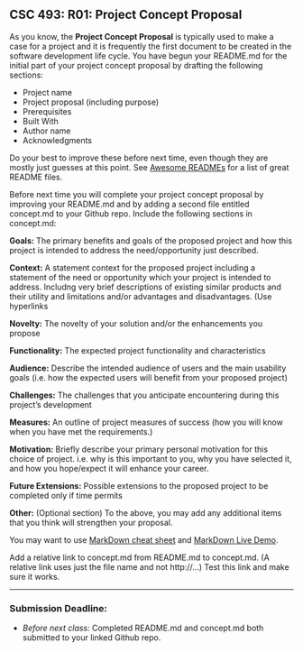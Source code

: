 ## CSC 493: R01: Project Concept Proposal

As you know, the **Project Concept Proposal** is typically used to make a case for a project and it is frequently the first document to be created in the software development life cycle. You have begun your README.md for the initial part of your project concept proposal by drafting the following sections:
- Project name
- Project proposal (including purpose)
- Prerequisites
- Built With
- Author name
- Acknowledgments

Do your best to improve these before next time, even though they are mostly just guesses at this point. See [Awesome READMEs](https://github.com/matiassingers/awesome-readme) for a list of great README files.

Before next time you will complete your project concept proposal by improving your README.md and by adding a second file entitled concept.md to your Github repo. Include the following sections in concept.md:

**Goals:** The primary benefits and goals of the proposed project and how this project is intended to address the need/opportunity just described.

**Context:** A statement context for the proposed project including a statement of the need or opportunity which your project is intended to address. Includng very brief descriptions of existing similar products and their utility and limitations and/or advantages and disadvantages. (Use hyperlinks

**Novelty:** The novelty of your solution and/or the enhancements you propose

**Functionality:** The expected project functionality and characteristics

**Audience:** Describe the intended audience of users and the main usability goals (i.e. how the expected users will benefit from your proposed project)

**Challenges:** The challenges that you anticipate encountering during this project’s development

**Measures:** An outline of project measures of success (how you will know when you have met the requirements.)

**Motivation:** Briefly describe your primary personal motivation for this choice of project. i.e. why is this important to you, why you have selected it, and how you hope/expect it will enhance your career.

**Future Extensions:** Possible extensions to the proposed project to be completed only if time permits

**Other:** (Optional section) To the above, you may add any additional items that you think will strengthen your proposal.

You may want to use [MarkDown cheat sheet](https://github.com/adam-p/markdown-here/wiki/Markdown-Here-Cheatsheet) and [MarkDown Live Demo](http://www.markdown-here.com/livedemo.html).

Add a relative link to concept.md from README.md to concept.md. (A relative link uses just the file name and not http://...) Test this link and make sure it works.

---
### Submission Deadline:
- *Before next class:* Completed README.md and concept.md both submitted to your linked Github repo.
